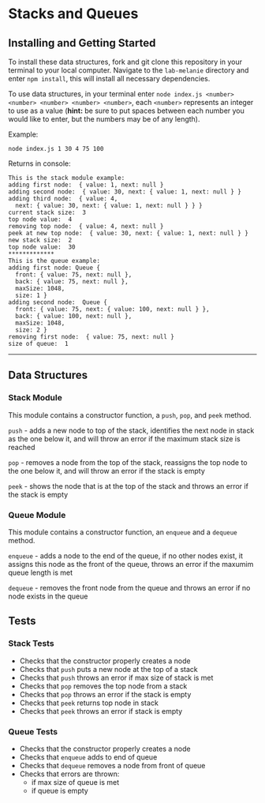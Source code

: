 # Stacks and Queues

## Installing and Getting Started
To install these data structures, fork and git clone this repository in your terminal to your local computer. Navigate to the `lab-melanie` directory and enter `npm install`, this will install all necessary dependencies.

To use data structures, in your terminal enter `node index.js <number> <number> <number> <number> <number>`, each `<number>` represents an integer to use as a value (**hint:** be sure to put spaces between each number you would like to enter, but the numbers may be of any length).

Example:

```
node index.js 1 30 4 75 100
```
Returns in console:

```
This is the stack module example:
adding first node:  { value: 1, next: null }
adding second node:  { value: 30, next: { value: 1, next: null } }
adding third node:  { value: 4,
  next: { value: 30, next: { value: 1, next: null } } }
current stack size:  3
top node value:  4
removing top node:  { value: 4, next: null }
peek at new top node:  { value: 30, next: { value: 1, next: null } }
new stack size:  2
top node value:  30
*************
This is the queue example:
adding first node: Queue {
  front: { value: 75, next: null },
  back: { value: 75, next: null },
  maxSize: 1048,
  size: 1 }
adding second node:  Queue {
  front: { value: 75, next: { value: 100, next: null } },
  back: { value: 100, next: null },
  maxSize: 1048,
  size: 2 }
removing first node:  { value: 75, next: null }
size of queue:  1
```

---

## Data Structures

### Stack Module
This module contains a constructor function, a `push`, `pop`, and `peek` method.

`push` - adds a new node to top of the stack, identifies the next node in stack as the one below it, and will throw an error if the maximum stack size is reached

`pop` - removes a node from the top of the stack, reassigns the top node to the one below it, and will throw an error if the stack is empty

`peek` - shows the node that is at the top of the stack and throws an error if the stack is empty

### Queue Module
This module contains a constructor function, an `enqueue` and a `dequeue` method.

`enqueue` - adds a node to the end of the queue, if no other nodes exist, it assigns this node as the front of the queue, throws an error if the maxumim queue length is met

`dequeue` - removes the front node from the queue and throws an error if no node exists in the queue

## Tests

### Stack Tests

* Checks that the constructor properly creates a node
* Checks that `push` puts a new node at the top of a stack
* Checks that `push` throws an error if max size of stack is met
* Checks that `pop` removes the top node from a stack
* Checks that `pop` throws an error if the stack is empty
* Checks that `peek` returns top node in stack
* Checks that `peek` throws an error if stack is empty

### Queue Tests

* Checks that the constructor properly creates a node
* Checks that `enqueue` adds to end of queue
* Checks that `dequeue` removes a node from front of queue
* Checks that errors are thrown:
  * if max size of queue is met
  * if queue is empty